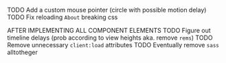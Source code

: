 TODO Add a custom mouse pointer (circle with possible motion delay)
TODO Fix reloading `About` breaking css

AFTER IMPLEMENTING ALL COMPONENT ELEMENTS
TODO Figure out timeline delays (prob according to view heights aka. remove `rems`)
TODO Remove unnecessary `client:load` attributes
TODO Eventually remove `sass` alltotheger
